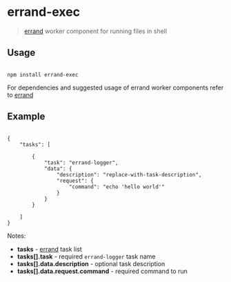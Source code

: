 # errand-exec
> [errand](https://github.com/errandjs/errand) worker component for running files in shell

## Usage

```

npm install errand-exec

```

For dependencies and suggested usage of errand worker components refer to [errand](https://github.com/errandjs/errand)

## Example

```

{
	"tasks": [

		{
			"task": "errand-logger",
			"data": {
				"description": "replace-with-task-description",
				"request": {
					"command": "echo 'hello world'"
				}
			}
		}

	]
}

```

Notes:

* **tasks** - [errand](https://github.com/errandjs/errand) task list
* **tasks[].task** - required `errand-logger` task name
* **tasks[].data.description** - optional task description
* **tasks[].data.request.command** - required command to run
